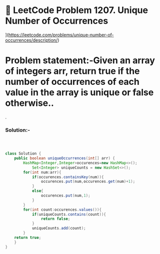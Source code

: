 # 📌 LeetCode Problem   1207. Unique Number of Occurrences
](https://leetcode.com/problems/unique-number-of-occurrences/description/)

# **Problem statement:-Given an array of integers arr, return true if the number of occurrences of each value in the array is unique or false otherwise..**

.

### Solution:-

``` java



class Solution {
    public boolean uniqueOccurrences(int[] arr) {
        HashMap<Integer,Integer>occurences=new HashMap<>();
            Set<Integer> uniqueCounts = new HashSet<>();
        for(int num:arr){
            if(occurences.containsKey(num)){
                occurences.put(num,occurences.get(num)+1);
            }
            else{
                occurences.put(num,1);
            }
        }
        for(int count:occurences.values()){
            if(uniqueCounts.contains(count)){
                return false;
            }
            uniqueCounts.add(count);
        }
    return true;
    }
}
